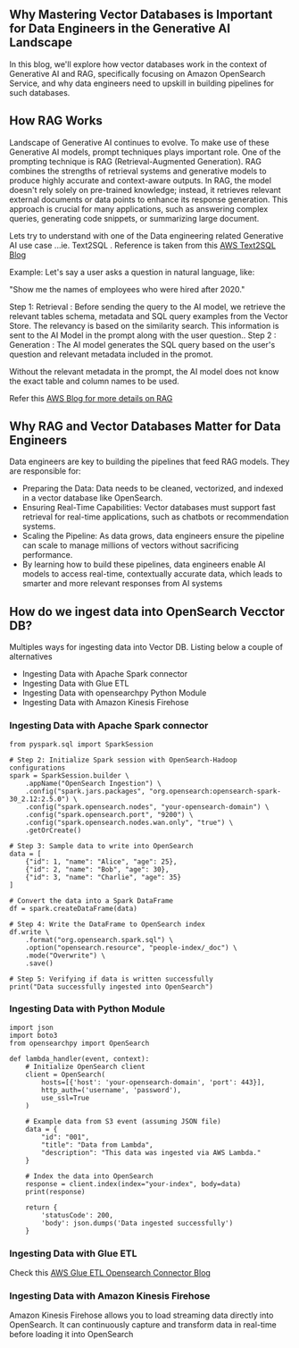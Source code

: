 ## Why Mastering Vector Databases is Important for Data Engineers in the Generative AI Landscape

In this blog, we'll explore how vector databases work in the context of Generative AI and RAG, specifically focusing on Amazon OpenSearch Service, and why data engineers need to upskill in building pipelines for such databases.

## How RAG Works

Landscape of Generative AI continues to evolve. To make use of these Generative AI models, prompt techniques plays important role. One of the prompting technique is RAG (Retrieval-Augmented Generation). RAG combines the strengths of retrieval systems and generative models to produce highly accurate and context-aware outputs. In RAG, the model doesn't rely solely on pre-trained knowledge; instead, it retrieves relevant external documents or data points to enhance its response generation. This approach is crucial for many applications, such as answering complex queries, generating code snippets, or summarizing large document. 

Lets try to understand with one of the Data engineering related Generative AI use case ...ie. Text2SQL . Reference is taken from this [AWS Text2SQL Blog](https://aws.amazon.com/blogs/machine-learning/build-a-robust-text-to-sql-solution-generating-complex-queries-self-correcting-and-querying-diverse-data-sources/)

Example: Let's say a user asks a question in natural language, like:

"Show me the names of employees who were hired after 2020."

Step 1: Retrieval : Before sending the query to the AI model, we retrieve the relevant tables schema, metadata and SQL query examples from the Vector Store. The relevancy is based on the similarity search. This information is sent to the AI Model in the prompt along with the user question..
Step 2 : Generation : The AI model generates the SQL query based on the user's question and relevant metadata included in the promot.

Without the relevant metadata in the prompt, the AI model does not know the exact  table and column names to be used.

Refer this [AWS Blog for more details on RAG](https://aws.amazon.com/what-is/retrieval-augmented-generation/)

## Why RAG and Vector Databases Matter for Data Engineers

Data engineers are key to building the pipelines that feed RAG models. They are responsible for:

* Preparing the Data: Data needs to be cleaned, vectorized, and indexed in a vector database like OpenSearch.
* Ensuring Real-Time Capabilities: Vector databases must support fast retrieval for real-time applications, such as chatbots or recommendation systems.
* Scaling the Pipeline: As data grows, data engineers ensure the pipeline can scale to manage millions of vectors without sacrificing performance.
* By learning how to build these pipelines, data engineers enable AI models to access real-time, contextually accurate data, which leads to smarter and more relevant responses from AI systems

## How do we ingest data into OpenSearch Vecctor DB?

Multiples ways for ingesting data into Vector DB. Listing below a couple of alternatives

* Ingesting Data with Apache Spark connector
* Ingesting Data with Glue ETL
* Ingesting Data with opensearchpy Python Module
* Ingesting Data with Amazon Kinesis Firehose

### Ingesting Data with Apache Spark connector 

```
from pyspark.sql import SparkSession

# Step 2: Initialize Spark session with OpenSearch-Hadoop configurations
spark = SparkSession.builder \
    .appName("OpenSearch Ingestion") \
    .config("spark.jars.packages", "org.opensearch:opensearch-spark-30_2.12:2.5.0") \
    .config("spark.opensearch.nodes", "your-opensearch-domain") \
    .config("spark.opensearch.port", "9200") \
    .config("spark.opensearch.nodes.wan.only", "true") \
    .getOrCreate()

# Step 3: Sample data to write into OpenSearch
data = [
    {"id": 1, "name": "Alice", "age": 25},
    {"id": 2, "name": "Bob", "age": 30},
    {"id": 3, "name": "Charlie", "age": 35}
]

# Convert the data into a Spark DataFrame
df = spark.createDataFrame(data)

# Step 4: Write the DataFrame to OpenSearch index
df.write \
    .format("org.opensearch.spark.sql") \
    .option("opensearch.resource", "people-index/_doc") \
    .mode("Overwrite") \
    .save()

# Step 5: Verifying if data is written successfully
print("Data successfully ingested into OpenSearch")
```

### Ingesting Data with Python Module

```
import json
import boto3
from opensearchpy import OpenSearch

def lambda_handler(event, context):
    # Initialize OpenSearch client
    client = OpenSearch(
        hosts=[{'host': 'your-opensearch-domain', 'port': 443}],
        http_auth=('username', 'password'),
        use_ssl=True
    )
    
    # Example data from S3 event (assuming JSON file)
    data = {
        "id": "001",
        "title": "Data from Lambda",
        "description": "This data was ingested via AWS Lambda."
    }

    # Index the data into OpenSearch
    response = client.index(index="your-index", body=data)
    print(response)

    return {
        'statusCode': 200,
        'body': json.dumps('Data ingested successfully')
    }
```

### Ingesting Data with Glue ETL

Check this [AWS Glue ETL Opensearch Connector Blog](https://aws.amazon.com/blogs/big-data/accelerate-analytics-on-amazon-opensearch-service-with-aws-glue-through-its-native-connector/)

### Ingesting Data with Amazon Kinesis Firehose
Amazon Kinesis Firehose allows you to load streaming data directly into OpenSearch. It can continuously capture and transform data in real-time before loading it into OpenSearch

